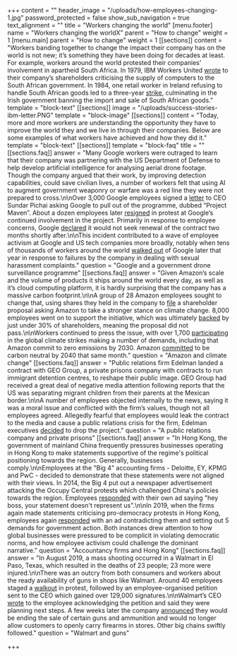 +++
content = ""
header_image = "/uploads/how-employees-changing-1.jpg"
password_protected = false
show_sub_navigation = true
text_alignment = ""
title = "Workers changing the world"
[menu.footer]
name = "Workers changing the worldX"
parent = "How to change"
weight = 1
[menu.main]
parent = "How to change"
weight = 1
[[sections]]
content = "Workers banding together to change the impact their company has on the world is not new; it’s something they have been doing for decades at least. For example, workers around the world protested their companies’ involvement in apartheid South Africa. In 1979, IBM Workers United [wrote](http://kora.matrix.msu.edu/files/50/304/32-130-1527-84-ibmflier.pdf) to their company’s shareholders criticising the supply of computers to the South African government. In 1984, one retail worker in Ireland refusing to handle South African goods led to a three-year [strike](https://www.thejournal.ie/dunnes-stores-strike-8-3690382-Nov2017/), culminating in the Irish government banning the import and sale of South African goods."
template = "block-text"
[[sections]]
image = "/uploads/success-stories-ibm-letter.PNG"
template = "block-image"
[[sections]]
content = "Today, more and more workers are understanding the opportunity they have to improve the world they and we live in through their companies. Below are some examples of what workers have achieved and how they did it."
template = "block-text"
[[sections]]
template = "block-faq"
title = ""
[[sections.faq]]
answer = "Many Google workers were outraged to learn that their company was partnering with the US Department of Defense to help develop artificial intelligence for analysing aerial drone footage. Though the company argued that their work, by improving detection capabilities, could save civilian lives, a number of workers felt that using AI to augment government weaponry or warfare was a red line they were not prepared to cross.\n\nOver 3,000 Google employees signed a [letter](https://static01.nyt.com/files/2018/technology/googleletter.pdf) to CEO Sundar Pichai asking Google to pull out of the programme, dubbed “Project Maven”. About a dozen employees later [resigned](https://gizmodo.com/google-employees-resign-in-protest-against-pentagon-con-1825729300) in protest at Google’s continued involvement in the project. Primarily in response to employee concerns, Google [declared](https://gizmodo.com/google-plans-not-to-renew-its-contract-for-project-mave-1826488620) it would not seek renewal of the contract two months shortly after.\n\nThis incident contributed to a wave of employee activism at Google and US tech companies more broadly, notably when tens of thousands of workers around the world [walked out](https://edition.cnn.com/2019/11/01/tech/google-walkout-one-year-later-risk-takers/index.html) of Google later that year in response to failures by the company in dealing with sexual harassment complaints."
question = "Google and a government drone surveillance programme"
[[sections.faq]]
answer = "Given Amazon’s scale and the volume of products it ships around the world every day, as well as it’s cloud computing platform, it is hardly surprising that the company has a massive carbon footprint.\n\nA group of 28 Amazon employees sought to change that, using shares they held in the company to [file](https://www.wbur.org/hereandnow/2019/04/15/amazon-climate-change-employees) a shareholder proposal asking Amazon to take a stronger stance on climate change. 8,000 employees went on to support the initiative, which was ultimately [backed](https://www.manhattan-institute.org/proxy-monitor-2019-voting-results-amazon-jpmorgan-facebook-more#:\\~:text=Voting%20Results%3A,-Item%203%20%2D%20Say&text=%E2%80%93%2050.34%25%20Voting%20in%20Favor) by just under 30% of shareholders, meaning the proposal did not pass.\n\nWorkers continued to press the issue, with over 1,700 [participating](https://amazonemployees4climatejustice.medium.com/amazon-employees-are-joining-the-global-climate-walkout-9-20-9bfa4cbb1ce3) in the global climate strikes making a number of demands, including that Amazon commit to zero emissions by 2030. Amazon [committed](https://www.nytimes.com/2019/09/19/technology/amazon-carbon-neutral.html) to be carbon neutral by 2040 that same month."
question = "Amazon and climate change"
[[sections.faq]]
answer = "Public relations firm Edelman landed a contract with GEO Group, a private prisons company with contracts to run immigrant detention centres, to reshape their public image. GEO Group had received a great deal of negative media attention following reports that the US was separating migrant children from their parents at the Mexican border.\n\nA number of employees objected internally to the news, saying it was a moral issue and conflicted with the firm’s values, though not all employees agreed. Allegedly fearful that employees would leak the contract to the media and cause a public relations crisis for the firm, Edelman executives [decided](https://www.nytimes.com/2019/07/30/business/edelman-geo-border-detention.html) to drop the project."
question = "A public relations company and private prisons"
[[sections.faq]]
answer = "In Hong Kong, the government of mainland China frequently pressures businesses operating in Hong Kong to make statements supportive of the regime's political positioning towards the region. Generally, businesses comply.\n\nEmployees at the \"Big 4\" accounting firms - Deloitte, EY, KPMG and PwC - decided to demonstrate that these statements were not aligned with their views. In 2014, the Big 4 put out a newspaper advertisement attacking the Occupy Central protests which challenged China's policies towards the region. Employees [responded](https://www.wsj.com/articles/BL-MBB-23356) with their own ad saying \"hey boss, your statement doesn't represent us\".\n\nIn 2019, when the firms again made statements criticising pro-democracy protests in Hong Kong, employees again [responded](https://www.nytimes.com/2019/08/18/business/economy/hong-kong-china-business-workers.html) with an ad contradicting them and setting out 5 demands for government action. Both instances drew attention to how global businesses were pressured to be complicit in violating democratic norms, and how employee activism could challenge the dominant narrative."
question = "Accountancy firms and Hong Kong"
[[sections.faq]]
answer = "In August 2019, a mass shooting occurred in a Walmart in El Paso, Texas, which resulted in the deaths of 23 people; 23 more were injured.\n\nThere was an outcry from both consumers and workers about the ready availability of guns in shops like Walmart. Around 40 employees staged a [walkout](https://www.washingtonpost.com/business/2019/08/07/walmart-employees-staging-walkout-protest-gun-sales/) in protest, followed by an employee-organised petition sent to the CEO which gained over 129,000 signatures.\n\nWalmart’s CEO [wrote](https://www.businessinsider.com/walmart-ceo-doug-mcmillons-email-to-employee-protesting-gun-sales-2019-8) to the employee acknowledging the petition and said they were planning next steps. A few weeks later the company [announced](https://edition.cnn.com/2019/09/04/business/walmart-gun-policy-reactions/index.html) they would be ending the sale of certain guns and ammunition and would no longer allow customers to openly carry firearms in stores. Other big chains swiftly followed."
question = "Walmart and guns"

+++
